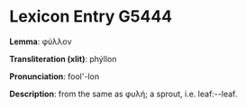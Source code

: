# Lexicon Entry G5444

**Lemma**: φύλλον

**Transliteration (xlit)**: phýllon

**Pronunciation**: fool'-lon

**Description**:
from the same as φυλή; a sprout, i.e. leaf:--leaf.
